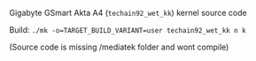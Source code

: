 Gigabyte GSmart Akta A4 (`techain92_wet_kk`) kernel source code

Build: `./mk -o=TARGET_BUILD_VARIANT=user techain92_wet_kk n k`

(Source code is missing /mediatek folder and wont compile)
